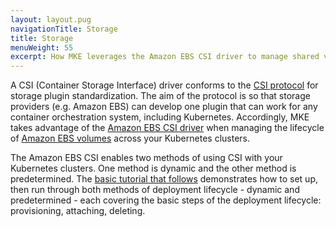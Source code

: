 ```yaml
---
layout: layout.pug
navigationTitle: Storage
title: Storage
menuWeight: 55
excerpt: How MKE leverages the Amazon EBS CSI driver to manage shared volumes
---
```


A CSI (Container Storage Interface) driver conforms to the [CSI protocol](https://github.com/container-storage-interface/spec/blob/master/spec.md) for storage plugin standardization. The aim of the protocol is so that storage providers (e.g. Amazon EBS) can develop one plugin that can work for any container orchestration system, including Kubernetes. Accordingly, MKE takes advantage of the [Amazon EBS CSI driver]() when managing the lifecycle of [Amazon EBS volumes]() across your Kubernetes clusters.

The Amazon EBS CSI enables two methods of using CSI with your Kubernetes clusters. One method is dynamic and the other method is predetermined. The [basic tutorial that follows](/tutorial-kubernetes-storage-basic) demonstrates how to set up, then run through both methods of deployment lifecycle - dynamic and predetermined - each covering the basic steps of the deployment lifecycle: provisioning, attaching, deleting.
